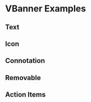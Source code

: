 # VBanner Examples

## Text

<code-tab>
<template #example>
<TextExample />
</template>
<template #code>

```vue
<!--@include: ./components/banner/TextExample.vue -->
```

</template>
</code-tab>

## Icon

<code-tab>
<template #example>
<IconExample />
</template>
<template #code>

```vue
<!--@include: ./components/banner/IconExample.vue -->
```

</template>
</code-tab>

## Connotation

<code-tab>
<template #example>
<ConnotationExample />
</template>
<template #code>

```vue
<!--@include: ./components/banner/ConnotationExample.vue -->
```

</template>
</code-tab>

## Removable

<code-tab>
<template #example>
<RemovableExample />
</template>
<template #code>

```vue
<!--@include: ./components/banner/RemovableExample.vue -->
```

</template>
</code-tab>

## Action Items

<code-tab>
<template #example>
<ActionItemsExample />
</template>
<template #code>

```vue
<!--@include: ./components/banner/ActionItemsExample.vue -->
```

</template>
</code-tab>

<script setup lang="ts">
import CodeTab from '../custom/CodeTab.vue';
import { defineClientComponent } from 'vitepress';

const TextExample = defineClientComponent(() =>  import('./components/banner/TextExample.vue'));
const IconExample = defineClientComponent(() =>  import('./components/banner/IconExample.vue'));
const ConnotationExample = defineClientComponent(() =>  import('./components/banner/ConnotationExample.vue'));
const RemovableExample = defineClientComponent(() =>  import('./components/banner/RemovableExample.vue'));
const ActionItemsExample = defineClientComponent(() =>  import('./components/banner/ActionItemsExample.vue'));
</script>

